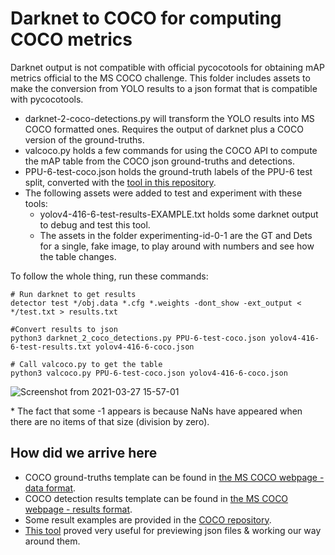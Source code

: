 # Darknet to COCO for computing COCO metrics
Darknet output is not compatible with official pycocotools for obtaining mAP metrics official to the MS COCO challenge.
This folder includes assets to make the conversion from YOLO results to a json format that is compatible with pycocotools.

- darknet-2-coco-detections.py will transform the YOLO results into MS COCO formatted ones. Requires the output of darknet plus a COCO version of the ground-truths.
- valcoco.py holds a few commands for using the COCO API to compute the mAP table from the COCO json ground-truths and detections.
- PPU-6-test-coco.json holds the ground-truth labels of the PPU-6 test split, converted with the [tool in this repository](https://github.com/Taeyoung96/Yolo-to-COCO-format-converter).
- The following assets were added to test and experiment with these tools:
  - yolov4-416-6-test-results-EXAMPLE.txt holds some darknet output to debug and test this tool.
  - The assets in the folder experimenting-id-0-1 are the GT and Dets for a single, fake image, to play around with numbers and see how the table changes.

To follow the whole thing, run these commands:
```
# Run darknet to get results  
detector test */obj.data *.cfg *.weights -dont_show -ext_output < */test.txt > results.txt

#Convert results to json  
python3 darknet_2_coco_detections.py PPU-6-test-coco.json yolov4-416-6-test-results.txt yolov4-416-6-coco.json

# Call valcoco.py to get the table  
python3 valcoco.py PPU-6-test-coco.json yolov4-416-6-coco.json
```
   
![Screenshot from 2021-03-27 15-57-01](https://user-images.githubusercontent.com/63670587/112724750-1be4d980-8f15-11eb-9888-bc9b1f29b189.png)

\* The fact that some -1 appears is because NaNs have appeared when there are no items of that size (division by zero).

## How did we arrive here
- COCO ground-truths template can be found in [the MS COCO webpage - data format](https://cocodataset.org/#format-data).
- COCO detection results template can be found in [the MS COCO webpage - results format](https://cocodataset.org/#format-results).
- Some result examples are provided in the [COCO repository](https://github.com/cocodataset/cocoapi/tree/master/results).
- [This tool](https://codebeautify.org/jsonviewer) proved very useful for previewing json files & working our way around them.
